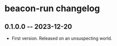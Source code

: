 # beacon-run changelog

## 0.1.0.0 -- 2023-12-20

* First version. Released on an unsuspecting world.


